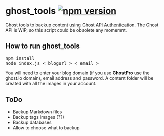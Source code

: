# ghost_tools [![npm version](https://badge.fury.io/js/ghost_tools.svg)](http://badge.fury.io/js/ghost_tools)

Ghost tools to backup content using [Ghost API Authentication](https://github.com/TryGhost/Ghost/wiki/How-does-oAuth-work-with-Ghost%3F). The Ghost API is WIP, so this script could be obsolete any momemnt.

## How to run ghost_tools

<pre>
npm install
node index.js < blogurl > < email >
</pre>

You will need to enter your blog domain (if you use **GhostPro** use the ghost.io domain), email address and password. A content folder will be created with all the images in your account.

## ToDo

* ~~Backup Markdown files~~
* Backup tags images (??)
* Backup databases
* Allow to choose what to backup
